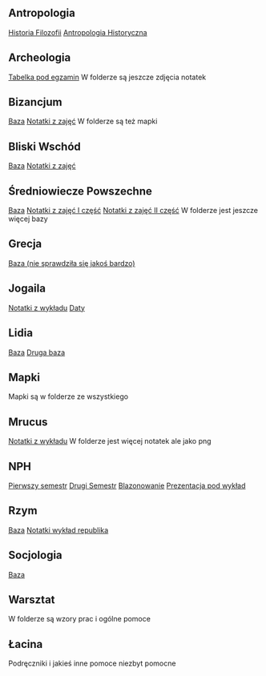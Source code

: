 ## Antropologia
[Historia Filozofii](https://github.com/Warol5/Foam/blob/IHUJ/IHUJ/Antropo/Filozofia.pdf)
[Antropologia Historyczna](https://github.com/Warol5/Foam/blob/master/IHUJ/Antropo/Antropologia%20Historyczna.pdf)
## Archeologia
[Tabelka pod egzamin](https://github.com/Warol5/Foam/blob/master/IHUJ/Archeo/Tabelka.pdf)
W folderze są jeszcze zdjęcia notatek
## Bizancjum
[Baza](https://github.com/Warol5/Foam/blob/master/IHUJ/Bizancjum/Zadanka.pdf)
[Notatki z zajęć](https://github.com/Warol5/Foam/blob/master/IHUJ/Bizancjum/Bizancjum.pdf)
W folderze są też mapki
## Bliski Wschód
[Baza](https://github.com/Warol5/Foam/blob/master/IHUJ/Bliski%20Wsch%C3%B3d/G.pdf)
[Notatki z zajęć](https://github.com/Warol5/Foam/blob/master/IHUJ/Bliski%20Wsch%C3%B3d/Bliski%20Wsch%C3%B3d.pdf)
## Średniowiecze Powszechne
[Baza](https://github.com/Warol5/Foam/blob/master/IHUJ/Dobosz/Timeline.md)
[Notatki z zajęć I część](https://github.com/Warol5/Foam/blob/master/IHUJ/Dobosz/Dobosz.pdf)
[Notatki z zajęć II część](https://github.com/Warol5/Foam/blob/master/IHUJ/Dobosz/dobosz2.pdf)
W folderze jest jeszcze więcej bazy 
## Grecja
[Baza (nie sprawdziła się jakoś bardzo)](https://github.com/Warol5/Foam/blob/master/IHUJ/Grecja/nienawidze%20pyrrusa.md)
## Jogaila
[Notatki z wykładu](https://github.com/Warol5/Foam/blob/master/IHUJ/Jogaila/Polska%20jogai%C5%82y.pdf)
[Daty](https://github.com/Warol5/Foam/blob/master/IHUJ/Jogaila/daty%20wszystkie.md)
## Lidia
[Baza](https://github.com/Warol5/Foam/blob/master/IHUJ/Lidia/kolos%C5%9B.md)
[Druga baza](https://github.com/Warol5/Foam/blob/master/IHUJ/Lidia/lidka%202.md)
## Mapki
Mapki są w folderze ze wszystkiego
## Mrucus
[Notatki z wykładu](https://github.com/Warol5/Foam/blob/master/IHUJ/Mrucus/Mrucz%C4%99.pdf)
W folderze jest więcej notatek ale jako png
## NPH
[Pierwszy semestr](https://github.com/Warol5/Foam/blob/master/IHUJ/NPH/NPH.md)
[Drugi Semestr](https://github.com/Warol5/Foam/blob/master/IHUJ/NPH/NPH%202.pdf)
[Blazonowanie](https://github.com/Warol5/Foam/blob/master/IHUJ/NPH/Obladzanie.md)
[Prezentacja pod wykład](https://github.com/Warol5/Foam/blob/master/IHUJ/NPH/Powt%C3%B3rki%20daj%C4%85ce%20zda%C4%87%20sesj%C4%99%20%231_compressed_compressed.pdf)
## Rzym
[Baza](https://github.com/Warol5/Foam/blob/master/IHUJ/Rzym/Zadania.md)
[Notatki wykład republika](https://github.com/Warol5/Foam/blob/master/IHUJ/Rzym/Megamind.pdf)
## Socjologia
[Baza](https://github.com/Warol5/Foam/blob/master/IHUJ/Socjo/socjoegzamin.md)
## Warsztat
W folderze są wzory prac i ogólne pomoce
## Łacina
Podręczniki i jakieś inne pomoce niezbyt pomocne
